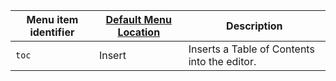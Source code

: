 | Menu item identifier | [Default Menu Location]({{site.baseurl}}/configure/editor-appearance/#examplethetinymcedefaultmenuitems) | Description                                  |
|----------------------|----------------------------------------------------------------------------------------------------------|----------------------------------------------|
| `toc`                | Insert                                                                                                   | Inserts a Table of Contents into the editor. |